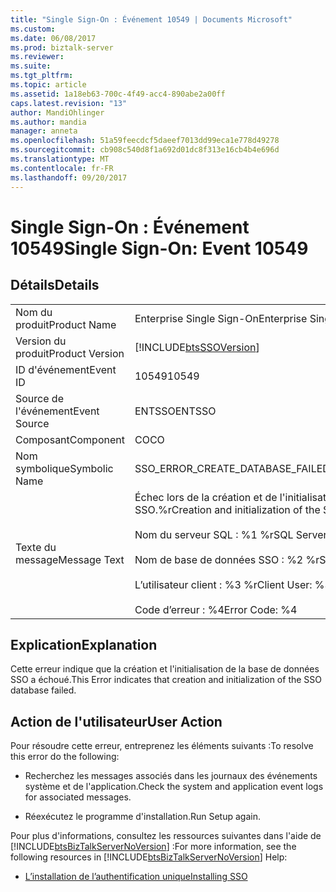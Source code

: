 ```yaml
---
title: "Single Sign-On : Événement 10549 | Documents Microsoft"
ms.custom: 
ms.date: 06/08/2017
ms.prod: biztalk-server
ms.reviewer: 
ms.suite: 
ms.tgt_pltfrm: 
ms.topic: article
ms.assetid: 1a18eb63-700c-4f49-acc4-890abe2a00ff
caps.latest.revision: "13"
author: MandiOhlinger
ms.author: mandia
manager: anneta
ms.openlocfilehash: 51a59feecdcf5daeef7013dd99eca1e778d49278
ms.sourcegitcommit: cb908c540d8f1a692d01dc8f313e16cb4b4e696d
ms.translationtype: MT
ms.contentlocale: fr-FR
ms.lasthandoff: 09/20/2017
---
```

# <a name="single-sign-on-event-10549"></a><span data-ttu-id="44651-102">Single Sign-On : Événement 10549</span><span class="sxs-lookup"><span data-stu-id="44651-102">Single Sign-On: Event 10549</span></span>
## <a name="details"></a><span data-ttu-id="44651-103">Détails</span><span class="sxs-lookup"><span data-stu-id="44651-103">Details</span></span>  
  
|||  
|-|-|  
|<span data-ttu-id="44651-104">Nom du produit</span><span class="sxs-lookup"><span data-stu-id="44651-104">Product Name</span></span>|<span data-ttu-id="44651-105">Enterprise Single Sign-On</span><span class="sxs-lookup"><span data-stu-id="44651-105">Enterprise Single Sign-On</span></span>|  
|<span data-ttu-id="44651-106">Version du produit</span><span class="sxs-lookup"><span data-stu-id="44651-106">Product Version</span></span>|[!INCLUDE[btsSSOVersion](../includes/btsssoversion-md.md)]|  
|<span data-ttu-id="44651-107">ID d'événement</span><span class="sxs-lookup"><span data-stu-id="44651-107">Event ID</span></span>|<span data-ttu-id="44651-108">10549</span><span class="sxs-lookup"><span data-stu-id="44651-108">10549</span></span>|  
|<span data-ttu-id="44651-109">Source de l'événement</span><span class="sxs-lookup"><span data-stu-id="44651-109">Event Source</span></span>|<span data-ttu-id="44651-110">ENTSSO</span><span class="sxs-lookup"><span data-stu-id="44651-110">ENTSSO</span></span>|  
|<span data-ttu-id="44651-111">Composant</span><span class="sxs-lookup"><span data-stu-id="44651-111">Component</span></span>|<span data-ttu-id="44651-112">CO</span><span class="sxs-lookup"><span data-stu-id="44651-112">CO</span></span>|  
|<span data-ttu-id="44651-113">Nom symbolique</span><span class="sxs-lookup"><span data-stu-id="44651-113">Symbolic Name</span></span>|<span data-ttu-id="44651-114">SSO_ERROR_CREATE_DATABASE_FAILED</span><span class="sxs-lookup"><span data-stu-id="44651-114">SSO_ERROR_CREATE_DATABASE_FAILED</span></span>|  
|<span data-ttu-id="44651-115">Texte du message</span><span class="sxs-lookup"><span data-stu-id="44651-115">Message Text</span></span>|<span data-ttu-id="44651-116">Échec lors de la création et de l'initialisation de la base de données SSO.%r</span><span class="sxs-lookup"><span data-stu-id="44651-116">Creation and initialization of the SSO database failed.%r</span></span><br /><br /> <span data-ttu-id="44651-117">Nom du serveur SQL : %1 %r</span><span class="sxs-lookup"><span data-stu-id="44651-117">SQL Server Name: %1%r</span></span><br /><br /> <span data-ttu-id="44651-118">Nom de base de données SSO : %2 %r</span><span class="sxs-lookup"><span data-stu-id="44651-118">SSO Database Name: %2%r</span></span><br /><br /> <span data-ttu-id="44651-119">L’utilisateur client : %3 %r</span><span class="sxs-lookup"><span data-stu-id="44651-119">Client User: %3%r</span></span><br /><br /> <span data-ttu-id="44651-120">Code d’erreur : %4</span><span class="sxs-lookup"><span data-stu-id="44651-120">Error Code: %4</span></span>|  
  
## <a name="explanation"></a><span data-ttu-id="44651-121">Explication</span><span class="sxs-lookup"><span data-stu-id="44651-121">Explanation</span></span>  
 <span data-ttu-id="44651-122">Cette erreur indique que la création et l'initialisation de la base de données SSO a échoué.</span><span class="sxs-lookup"><span data-stu-id="44651-122">This Error indicates that creation and initialization of the SSO database failed.</span></span>  
  
## <a name="user-action"></a><span data-ttu-id="44651-123">Action de l'utilisateur</span><span class="sxs-lookup"><span data-stu-id="44651-123">User Action</span></span>  
 <span data-ttu-id="44651-124">Pour résoudre cette erreur, entreprenez les éléments suivants :</span><span class="sxs-lookup"><span data-stu-id="44651-124">To resolve this error do the following:</span></span>  
  
-   <span data-ttu-id="44651-125">Recherchez les messages associés dans les journaux des événements système et de l'application.</span><span class="sxs-lookup"><span data-stu-id="44651-125">Check the system and application event logs for associated messages.</span></span>  
  
-   <span data-ttu-id="44651-126">Réexécutez le programme d'installation.</span><span class="sxs-lookup"><span data-stu-id="44651-126">Run Setup again.</span></span>  
  
 <span data-ttu-id="44651-127">Pour plus d'informations, consultez les ressources suivantes dans l'aide de [!INCLUDE[btsBizTalkServerNoVersion](../includes/btsbiztalkservernoversion-md.md)] :</span><span class="sxs-lookup"><span data-stu-id="44651-127">For more information, see the following resources in [!INCLUDE[btsBizTalkServerNoVersion](../includes/btsbiztalkservernoversion-md.md)] Help:</span></span>  
  
-   [<span data-ttu-id="44651-128">L’installation de l’authentification unique</span><span class="sxs-lookup"><span data-stu-id="44651-128">Installing SSO</span></span>](../core/installing-sso.md)